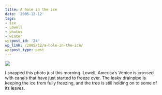 ```yaml
---
title: A hole in the ice
date: '2005-12-12'
tags:
- ice
- Lowell
- photos
- winter
wp:post_id: '24'
wp_link: /2005/12/a-hole-in-the-ice/
wp:post_type: post
---
```


[ ![](http://static.flickr.com/35/73043709_0025985d9a_t.jpg) ](http://www.flickr.com/photos/atomicworkshop/73043709/)

I snapped this photo just this morning. Lowell, America’s Venice is crossed with canals that have just started to freeze over. The leaky drainpipe is keeping the ice from fully freezing, and the tree is still holding on to some of its leaves.
